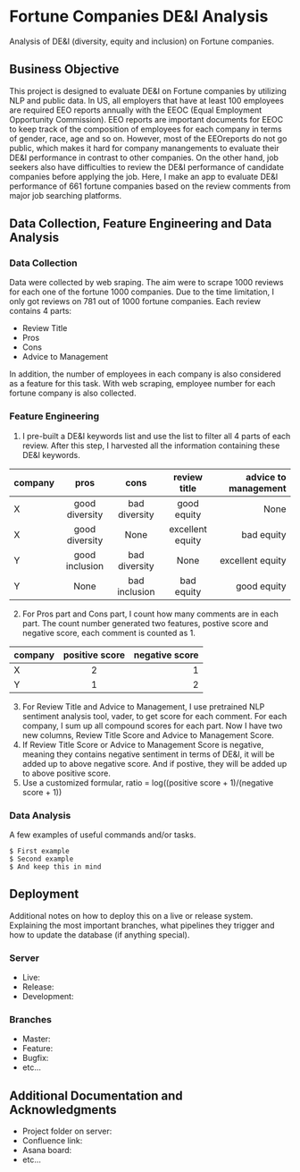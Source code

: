 # Fortune Companies DE&I Analysis

Analysis of DE&I (diversity, equity and inclusion) on Fortune companies. 

## Business Objective

This project is designed to evaluate DE&I on Fortune companies by utilizing NLP and public data. In US, all employers that have at least 100 employees are required EEO reports annually with the EEOC (Equal Employment Opportunity Commission). EEO reports are important documents for EEOC to keep track of the composition of employees for each company in terms of gender, race, age and so on. However, most of the EEOreports do not go public, which makes it hard for company manangements to evaluate their DE&I performance in contrast to other companies. On the other hand, job seekers also have difficulties to review the DE&I performance of candidate companies before applying the job. Here, I make an app to evaluate DE&I performance of 661 fortune companies based on the review comments from major job searching platforms.

## Data Collection, Feature Engineering and Data Analysis

### Data Collection

Data were collected by web sraping. The aim were to scrape 1000 reviews for each one of the fortune 1000 companies. Due to the time limitation, I only got reviews on 781 out of 1000 fortune companies. Each review contains 4 parts:

* Review Title
* Pros
* Cons
* Advice to Management

In addition, the number of employees in each company is also considered as a feature for this task. With web scraping, employee number for each fortune company is also collected.

### Feature Engineering

1. I pre-built a DE&I keywords list and use the list to filter all 4 parts of each review. After this step, I harvested all the information containing these DE&I keywords. 

| company | pros | cons | review title | advice to management |
| :---         |     :---:      |     :---:     |     :---:     |        ---: |
| X | good diversity | bad diversity |good equity     | None|
| X | good diversity | None          |excellent equity| bad equity      |
| Y | good inclusion | bad diversity |None            | excellent equity|
| Y | None           | bad inclusion |bad equity      | good equity     |

2. For Pros part and Cons part, I count how many comments are in each part. The count number generated two features, postive score and negative score, each comment is counted as 1.

| company | positive score | negative score |
| :---         |     :---:     |        ---: |
| X | 2 | 1 |
| Y | 1 | 2 |

3. For Review Title and Advice to Management, I use pretrained NLP sentiment analysis tool, vader, to get score for each comment. For each company, I sum up all compound scores for each part. Now I have two new columns, Review Title Score and Advice to Management Score.
4. If Review Title Score or Advice to Management Score is negative, meaning they contains negative sentiment in terms of DE&I, it will be added up to above negative score. And if postive, they will be added up to above positive score.
5. Use a customized formular, ratio = log((positive score + 1)/(negative score + 1))


### Data Analysis

A few examples of useful commands and/or tasks.

```
$ First example
$ Second example
$ And keep this in mind
```

## Deployment

Additional notes on how to deploy this on a live or release system. Explaining the most important branches, what pipelines they trigger and how to update the database (if anything special).

### Server

* Live:
* Release:
* Development:

### Branches

* Master:
* Feature:
* Bugfix:
* etc...

## Additional Documentation and Acknowledgments

* Project folder on server:
* Confluence link:
* Asana board:
* etc...
